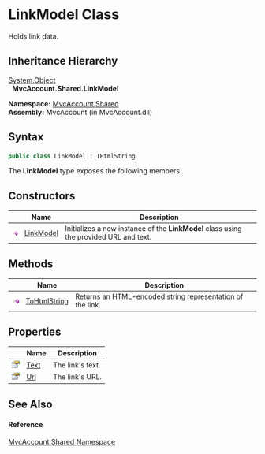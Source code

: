 LinkModel Class
===============
Holds link data.


Inheritance Hierarchy
---------------------
[System.Object][1]  
  **MvcAccount.Shared.LinkModel**  

**Namespace:** [MvcAccount.Shared][2]  
**Assembly:** MvcAccount (in MvcAccount.dll)

Syntax
------

```csharp
public class LinkModel : IHtmlString
```

The **LinkModel** type exposes the following members.


Constructors
------------

                 | Name           | Description                                                                            
---------------- | -------------- | -------------------------------------------------------------------------------------- 
![Public method] | [LinkModel][3] | Initializes a new instance of the **LinkModel** class using the provided URL and text. 


Methods
-------

                 | Name              | Description                                                
---------------- | ----------------- | ---------------------------------------------------------- 
![Public method] | [ToHtmlString][4] | Returns an HTML-encoded string representation of the link. 


Properties
----------

                   | Name      | Description      
------------------ | --------- | ---------------- 
![Public property] | [Text][5] | The link's text. 
![Public property] | [Url][6]  | The link's URL.  


See Also
--------

#### Reference
[MvcAccount.Shared Namespace][2]  

[1]: http://msdn.microsoft.com/en-us/library/e5kfa45b
[2]: ../README.md
[3]: _ctor.md
[4]: ToHtmlString.md
[5]: Text.md
[6]: Url.md
[Public method]: ../../_icons/pubmethod.gif "Public method"
[Public property]: ../../_icons/pubproperty.gif "Public property"
